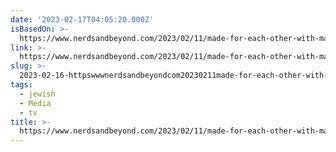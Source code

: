 ```yaml
---
date: '2023-02-17T04:05:20.000Z'
isBasedOn: >-
  https://www.nerdsandbeyond.com/2023/02/11/made-for-each-other-with-matt-cohen-coming-to-hallmark-channel-this-month/
link: >-
  https://www.nerdsandbeyond.com/2023/02/11/made-for-each-other-with-matt-cohen-coming-to-hallmark-channel-this-month/
slug: >-
  2023-02-16-httpswwwnerdsandbeyondcom20230211made-for-each-other-with-matt-cohen-coming-to-hallmark-channel-this-month
tags:
  - jewish
  - Media
  - tv
title: >-
  https://www.nerdsandbeyond.com/2023/02/11/made-for-each-other-with-matt-cohen-coming-to-hallmark-channel-this-month/
---
```


